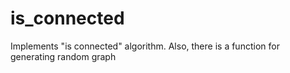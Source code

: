 # is_connected

Implements "is connected" algorithm.
Also, there is a function for generating random graph
